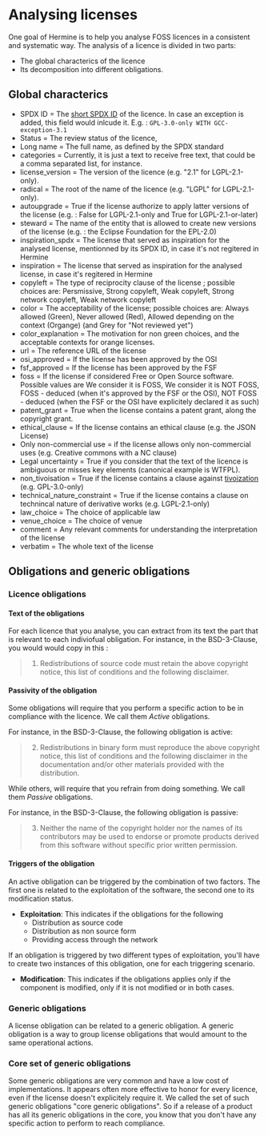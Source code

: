 <!---
SPDX-FileCopyrightText: Hermine team <hermine@inno3.fr>
SPDX-License-Identifier: CC-BY-4.0
-->

# Analysing licenses

One goal of Hermine is to help you analyse FOSS licences in a consistent and systematic way.
The analysis of a licence is divided in two parts:

- The global characterics of the licence
- Its decomposition into different obligations.

## Global characterics

- SPDX ID = The [short SPDX ID](https://spdx.dev/ids/) of the licence. In case an exception is added,
this field would inlcude it. E.g. : `GPL-3.0-only WITH GCC-exception-3.1`
- Status = The review status of the licence,
- Long name = The full name, as defined by the SPDX standard
- categories = Currently, it is just a text to receive free text, that could be a comma separated list, for instance.
- license_version = The version of the licence (e.g. "2.1" for LGPL-2.1-only). 
- radical = The root of the name of the licence (e.g. "LGPL" for LGPL-2.1-only).
- autoupgrade = True if the license authorize to apply latter versions of the license (e.g. : False for LGPL-2.1-only and True for LGPL-2.1-or-later) 
- steward = The name of the entity that is allowed to create new versions of the license (e.g. : the Eclipse Foundation for the EPL-2.0)
- inspiration_spdx = The license that served as inspiration for the analysed license, mentionned by its SPDX ID, in case it's not regitered in Hermine   
- inspiration = The license that served as inspiration for the analysed license, in case it's regitered in Hermine
- copyleft = The type of reciprocity clause of the license ; possible choices are: Persmissive, Strong copyleft, Weak copyleft, Strong network copyleft, Weak network copyleft  
- color = The acceptability of the license;  possible choices are: Always allowed (Green), Never allowed (Red), Allowed depending on the context (Organge) (and Grey for "Not reviewed yet")
- color_explanation = The motivation for non green choices, and the acceptable contexts for orange licenses. 
- url = The reference URL of the license
- osi_approved = If the license has been approved by the OSI
- fsf_approved = If the license has been approved by the FSF
- foss = If the license if considered Free or Open Source software. Possible values are We consider it is FOSS, We consider it is NOT FOSS, FOSS - deduced (when it's approved by the FSF or the OSI), NOT FOSS - deduced (when the FSF or the OSI have explicitely declared it as such)  
- patent_grant = True when the license contains a patent grant, along the copyright grant.
- ethical_clause = If the license contains an ethical clause (e.g. the JSON License)
- Only non-commercial use = if the license allows only non-commercial uses (e.g. Creative commons with a NC clause) 
- Legal uncertainty = True if you consider that the text of the licence is ambiguous or misses key elements (canonical example is WTFPL).
- non_tivoisation = True if the license contains a clause against [tivoization](https://en.wikipedia.org/wiki/Tivoization) (e.g. GPL-3.0-only)
- technical_nature_constraint = True if the license contains a clause on technincal nature of derivative works (e.g. LGPL-2.1-only)
- law_choice = The choice of applicable law 
- venue_choice = The choice of venue
- comment = Any relevant comments for understanding the interpretation of the license
- verbatim = The whole text of the license


## Obligations and generic obligations

### Licence obligations

#### Text of the obligations

For each licence that you analyse, you can extract from its text the part that is relevant to each indiviofual obligation.
For instance, in the BSD-3-Clause, you would would copy in this :

>  1. Redistributions of source code must retain the above copyright notice, this list of conditions and the following disclaimer.

#### Passivity of the obligation

Some obligations will require that you perform a specific action to be in compliance with the licence.
We call them _Active_ obligations.

For instance, in the BSD-3-Clause, the following obligation is active:

> 2. Redistributions in binary form must reproduce the above copyright notice, this list of conditions and the following disclaimer in the documentation and/or other materials provided with the distribution.

While others, will require that you refrain from doing something.
We call them _Passive_ obligations.

For instance, in the BSD-3-Clause, the following obligation is passive:

>  3. Neither the name of the copyright holder nor the names of its contributors may be used to endorse or promote products derived from this software without specific prior written permission.

#### Triggers of the obligation

An active obligation can be triggered by the combination of two factors. The first one is related to the exploitation of the software, the second one to its modification status. 

- **Exploitation**: This indicates if the obligations for the following 
  - Distribution as source code
  - Distribution as non source form
  - Providing access through the network  

If an obligation is triggered by two different types of exploitation, you'll have to create two instances of this obligation, one for each triggering scenario.

- **Modification**: This indicates if the obligations applies only if the component is modified, only if it is not modified or in both cases.

### Generic obligations

A license obligation can be related to a generic obligation. A generic obligation is a way to group license obligations that would amount to the same operational actions.


### Core set of generic obligations

Some generic obligations are very common and have a low cost of implementations. It appears often more effective to honor for every licence, even if the license doesn't explicitely require it. 
We called the set of such generic obligations "core generic obligations".
So if a release of a product has all its generic obligations in the core, you know that you don't have any specific action to perform to reach compliance.


